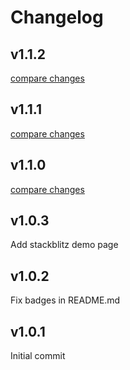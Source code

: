 # Changelog


## v1.1.2

[compare changes](https://github.com/hedint/vue3-social-sharing/compare/v1.1.1...v1.1.2)

## v1.1.1

[compare changes](https://github.com/hedint/vue3-social-sharing/compare/v1.1.0...v1.1.1)

## v1.1.0

[compare changes](https://github.com/hedint/vue3-social-sharing/compare/v1.0.3...v1.1.0)

## v1.0.3

Add stackblitz demo page

## v1.0.2

Fix badges in README.md

## v1.0.1

Initial commit

